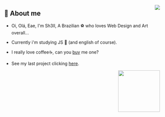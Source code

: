 <a href="https://discord.com/users/789295962119733258"><img align="right" src="https://lanyard-profile-readme.vercel.app/api/789295962119733258?bg=32302F&hideDiscrim=true&borderRadius=50px&idleMessage=idk%20what%20i'm%20doing..."/></a>

## 🎫 About me

- Oi, Olá, Eae, I'm Sh3ll, A Brazilian ⚽ who loves Web Design and Art overall...

- Currently i'm studying JS 📖 (and english of course).

- I really love coffee☕, can you [buy](https://www.buymeacoffee.com/doctorsh3ll) me one?

- See my last project clicking [here](https://github.com/doctorsh3ll/gruvdiscord).


<div align="right">
  <a href="https://github.com/doctorsh3ll">
  <img height="135px" src="https://github-readme-stats.vercel.app/api/top-langs/?username=doctorsh3ll&layout=compact&langs_count=7&hide_border=true&theme=gruvbox&border_radius=30px"/>
</div>
